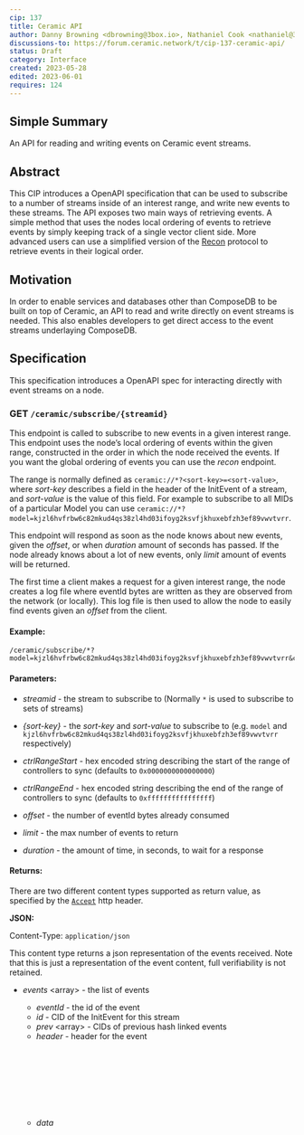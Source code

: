 ```yaml
---
cip: 137
title: Ceramic API
author: Danny Browning <dbrowning@3box.io>, Nathaniel Cook <nathaniel@3box.io>, Aaron Goldman <aaron@3box.io>, Joel Thorstensson <joel@3box.io>, Spencer T Brody <spencer@3box.io> 
discussions-to: https://forum.ceramic.network/t/cip-137-ceramic-api/
status: Draft
category: Interface
created: 2023-05-28
edited: 2023-06-01
requires: 124
---
```



## Simple Summary
<!--Provide a simplified and layman-accessible explanation of the CIP.-->
An API for reading and writing events on Ceramic event streams.


## Abstract
<!--A short (~200 word) description of the technical issue being addressed.-->
This CIP introduces a OpenAPI specification that can be used to subscribe to a number of streams inside of an interest range, and write new events to these streams. The API exposes two main ways of retrieving events. A simple method that uses the nodes local ordering of events to retrieve events by simply keeping track of a single vector client side. More advanced users can use a simplified version of the [Recon](https://cips.ceramic.network/CIPs/cip-124) protocol to retrieve events in their logical order.


## Motivation
<!--Motivation is critical for CIPs that want to change the Ceramic protocol. It should clearly explain why the existing protocol specification is inadequate to address the problem that the CIP solves. CIP submissions without sufficient motivation may be rejected outright.-->
In order to enable services and databases other than ComposeDB to be built on top of Ceramic, an API to read and write directly on event streams is needed. This also enables developers to get direct access to the event streams underlaying ComposeDB.


## Specification
<!--The technical specification should describe the syntax and semantics of any new feature.-->

This specification introduces a OpenAPI spec for interacting directly with event streams on a node.



### GET `/ceramic/subscribe/{streamid}`

This endpoint is called to subscribe to new events in a given interest range. This endpoint uses the node’s local ordering of events within the given range, constructed in the order in which the node received the events. If you want the global ordering of events you can use the *recon* endpoint. 

The range is normally defined as `ceramic://*?<sort-key>=<sort-value>`, where *sort-key* describes a field in the header of the InitEvent of a stream, and *sort-value* is the value of this field. For example to subscribe to all MIDs of a particular Model you can use `ceramic://*?model=kjzl6hvfrbw6c82mkud4qs38zl4hd03ifoyg2ksvfjkhuxebfzh3ef89vwvtvrr`.

This endpoint will respond as soon as the node knows about new events, given the *offset*, or when *duration* amount of seconds has passed. If the node already knows about a lot of new events, only *limit* amount of events will be returned.

The first time a client makes a request for a given interest range, the node creates a log file where eventId bytes are written as they are observed from the network (or locally). This log file is then used to allow the node to easily find events given an *offset* from the client.

#### Example:

```
/ceramic/subscribe/*?model=kjzl6hvfrbw6c82mkud4qs38zl4hd03ifoyg2ksvfjkhuxebfzh3ef89vwvtvrr&ctrlRangeStart=0x0000000000000000&ctrlRangeEnd=0xffffffffffffffff&offset=123&limit=5&duration=1000
```

#### Parameters:

* *streamid* <string> - the stream to subscribe to (Normally `*` is used to subscribe to sets of streams)

* *{sort-key}* <string> - the *sort-key* and *sort-value* to subscribe to (e.g. `model` and `kjzl6hvfrbw6c82mkud4qs38zl4hd03ifoyg2ksvfjkhuxebfzh3ef89vwvtvrr` respectively)
* *ctrlRangeStart* <string> - hex encoded string describing the start of the range of controllers to sync (defaults to `0x0000000000000000`)
* *ctrlRangeEnd* <string> - hex encoded string describing the end of the range of controllers to sync (defaults to `0xffffffffffffffff`)
* *offset* <integer> - the number of eventId bytes already consumed
* *limit* <integer> - the max number of events to return
* *duration* <integer> - the amount of time, in seconds, to wait for a response


#### Returns:

There are two different content types supported as return value, as specified by the [`Accept`](https://developer.mozilla.org/en-US/docs/Web/HTTP/Headers/Accept) http header.

**JSON:**

Content-Type:  `application/json`

This content type returns a json representation of the events received. Note that this is just a representation of the event content, full verifiability is not retained.

- *events* <array<object>> - the list of events
  - *eventId* <string> - the id of the event
  - *id* <string> - CID of the InitEvent for this stream
  - *prev* <array<string>> - CIDs of previous hash linked events
  - *header* <object> - header for the event
  - *data* <object> - the data of the event
  - *timestamp* <integer> - the unixtime this event was timestamped (if it has been)
- *offset* <integer> - the number of eventId bytes already consumed



**CAR file:**

Content-Type:  `application/vnd.ipld.car`

This content types returns the underlaying IPLD data structure of the event streams encoded as a CAR file. This data can be used to trustlessly verify the integrity of the event stream. 

The root object of the CAR file is a *SubscriptionResult* which contains an array of *EvenIds* the new *offset*. The CAR file also includes all *Event* objects, corresponding to the eventids in the subscription result.

It's worth noting that an *EventId* always includes the CID of its *Event*.

```verilog
// https://developers.ceramic.network/protocol/streams/event-log/#data-event
type Event InitEvent | DataEvent | TimeEvent

// https://cips.ceramic.network/CIPs/cip-124#eventids
type EventId Bytes // sort-data + Event CID

type SubscriptionResult {
  events [EventId]
	offset Integer
}
```



---

### GET `/ceramic/recon/{key*}`

Interact with the node using the [Recon protocol](https://cips.ceramic.network/CIPs/cip-124) directly. This allows you to have greater control over the data you consume, but you have to be able to run the Recon algorithm client side.

#### Example:

```
/ceramic/recon/kjzl6hvfrbw6c82mkud4qs38zl4hd03ifoyg2ksvfjkhuxebfzh3ef89vwvtvrr,kjzl6hvfrbw6c82mkud4qs38zl4hd03ifoyg2ksvfjkhuxebfzh3ef89vwvtvrr,kjzl6hvfrbw6c82mkud4qs38zl4hd03ifoyg2ksvfjkhuxebfzh3ef89vwvtvrr&duration=1000
```

#### Parameters:

* _key*_ <Array<string>> - a comma separated list of eventids and ahashes (multicodec encoded), first and last key must be eventid, every even key must be an ahash
* *duration* <integer> - the amount of time, in seconds, to wait for a response

#### Returns:

Content-Type:  `application/json`

- _key*_ <array<string>> - a list of eventids and ahashes (multicodec encoded), first and last key must be eventid, every even key must be an ahash



---

### GET `/ceramic/events/{eventid*}`

Retrieve events given an array of eventids.

#### Example:

```
/ceramic/events/kjzl6hvfrbw6c82mkud4qs38zl4hd03ifoyg2ksvfjkhuxebfzh3ef89vwvtvrr,kjzl6hvfrbw6c82mkud4qs38zl4hd03ifoyg2ksvfjkhuxebfzh3ef89vwvtvrr,kjzl6hvfrbw6c82mkud4qs38zl4hd03ifoyg2ksvfjkhuxebfzh3ef89vwvtvrr
```

#### Returns:

There are two different content types supported as return value, as specified by the [`Accept`](https://developer.mozilla.org/en-US/docs/Web/HTTP/Headers/Accept) http header.

**JSON:**

Content-Type:  `application/json`

This content type returns a json representation of the events requested. Note that this is just a representation of the event content, full verifiability is not retained.

- *events* <array<object>> - the list of events
  - *eventId* <string> - the id of the event
  - *id* <string> - CID of the InitEvent for this stream
  - *prev* <array<string>> - CIDs of previous hash linked events
  - *header* <object> - header for the event
  - *data* <object> - the data of the event
  - *timestamp* <integer> - the unixtime this event was timestamped (if it has been)


**CAR file:**

Content-Type:  `application/vnd.ipld.car`

This content types returns the underlaying IPLD data structure of the event streams encoded as a CAR file. This data can be used to trustlessly verify the integrity of the event stream. 

The root object of the CAR file is *EventsResult* which is a convenience type containing an array of CIDs corresponding to the eventsids requested. The CAR file also includes all *Event* objects, including all IPLD blocks for these event, but no data from the previous events, e.g. DataEvents include signature envelope, event, and potentially detached payload, while TimeEvents include their entire merkle tree witness.

```verilog
// https://developers.ceramic.network/protocol/streams/event-log/#data-event
type Event InitEvent | DataEvent | TimeEvent

type Events [&Event]
```



---

### POST `/ceramic/events`

Adds a new event to the node.

#### Request body:

The request body must contain the complete event data.

**CAR:**

Content-Type:  `application/vnd.ipld.car`

A CAR file where the root is an *Event* as described below.

```verilog
// https://developers.ceramic.network/protocol/streams/event-log/#data-event
type Event InitEvent | DataEvent | TimeEvent
```

**JSON:**

Content-Type:  `application/json`

A possible convenience method for adding an event by only submitting a JWT.

Only possible once we’ve migrated to use *Varsig* and can create events as plain signed JWTs.

```javascript
{
  event: "<jwt>"
}
```

#### Returns:



**JSON:**

- *eventid* <string> - the eventId of this event



---

### GET `/stats/active-ranges`

A status endpoint that returns all ranges that this node is actively monitoring.

#### Returns:

* *ranges* <array<object>> - a list of all subscriptions
  * *reconRange* <Array<string>> - a Recon message, *`[eventid or ahash]`*
  * *offset* <integer> - the total number of eventId bytes observed in this range




## Rationale
<!--The rationale fleshes out the specification by describing what motivated the design and why particular design decisions were made. It should describe alternate designs that were considered and related work, e.g. how the feature is supported in other languages. The rationale may also provide evidence of consensus within the community, and should discuss important objections or concerns raised during discussion.-->

The choice of using OpenAPI enables ease of integration and content types to more easily send and respond using binary formats such as CAR files. It's also a common pattern to have service workers serve http requests opening up for future browser native implementations of the Ceramic protocol.

There are two main ways of polling for new events. Using recon and a more simple poll. This enables advanced developers to get full control with recon, while a simple poll API based on a single event counter is much easier to use for most developers. The disadvantage of the latter is that events will be received in the order that the node received them, not in the global order of the network.

### Offset using EventId bytes

One question that might arise is why the poll api (e.g. `/ceramic/subscribe/`) couldn't also return events in the global order of the network. The reason for this is that the node might not receive the events in this order from the network, and we want to be able to tell clients about events as they come in. Therefore we store a log of eventId bytes in the order they were observed (and validated) given a particular interest range. This allows clients to have a simple incrementing byte offset counter, while the node doesn't need to keep client specific state.


## Backwards Compatibility
<!--All CIPs that introduce backwards incompatibilities must include a section describing these incompatibilities and their severity. The CIP must explain how the author proposes to deal with these incompatibilities. CIP submissions without a sufficient backwards compatibility section may be rejected outright.-->
The Ceramic API provides a new way of interacting with event streams. The main backwards compatibility consideration is that the ComposeDB implementation in js-ceramic would need to be refactored, but this should not imply any major breaking changes.


## Implementation
<!--The implementations must be completed before any CIP is given status "Final", but it need not be completed before the CIP is accepted.-->
No implementation yet. Planned in [rust-ceramic](https://github.com/3box/rust-ceramic/)


## Security Considerations
<!--All CIPs must contain a section that discusses the security implications/considerations relevant to the proposed change. Include information that might be important for security discussions, surfaces risks and can be used throughout the life cycle of the proposal. E.g. include security-relevant design decisions, concerns, important discussions, implementation-specific guidance and pitfalls, an outline of threats and risks and how they are being addressed. CIP submissions missing the "Security Considerations" section will be rejected. An CIP cannot proceed to status "Final" without a Security Considerations discussion deemed sufficient by the reviewers.-->
Currently this API is not designed to be exposed to the public internet. Instead it's intended for internal use, e.g. consumed by a ComposeDB node that in turn has a  more strict access controlled API open to the internet. 


## Copyright
Copyright and related rights waived via [CC0](https://creativecommons.org/publicdomain/zero/1.0/).
